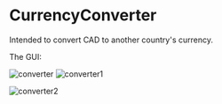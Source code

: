 # CurrencyConverter

Intended  to convert CAD to another country's currency.

The GUI:

![converter](https://user-images.githubusercontent.com/43376325/52884526-3c3de980-313c-11e9-86c2-3b4f77ce9bef.png)
![converter1](https://user-images.githubusercontent.com/43376325/52884536-3fd17080-313c-11e9-876b-e16fdab6eb37.png)


![converter2](https://user-images.githubusercontent.com/43376325/52884538-4233ca80-313c-11e9-98de-ce8ab58c859c.png)
